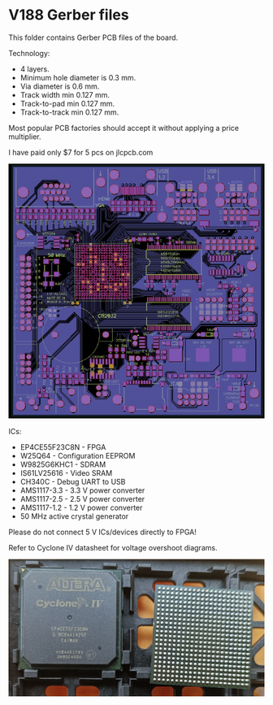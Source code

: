 # V188 Gerber files

This folder contains Gerber PCB files of the board.

Technology:

* 4 layers.
* Minimum hole diameter is 0.3 mm.
* Via diameter is 0.6 mm.
* Track width min 0.127 mm.
* Track-to-pad min 0.127 mm.
* Track-to-track min 0.127 mm.

Most popular PCB factories should accept it without applying a price multiplier.

I have paid only $7 for 5 pcs on jlcpcb.com

![V188 PCB](../pictures/V188pcb.jpg)

ICs:

* EP4CE55F23C8N - FPGA
* W25Q64 - Configuration EEPROM
* W9825G6KHC1 - SDRAM
* IS61LV25616 - Video SRAM
* CH340C - Debug UART to USB
* AMS1117-3.3 - 3.3 V power converter
* AMS1117-2.5 - 2.5 V power converter
* AMS1117-1.2 - 1.2 V power converter
* 50 MHz active crystal generator

Please do not connect 5 V ICs/devices directly to FPGA!

Refer to Cyclone IV datasheet for voltage overshoot diagrams.

![Cyclone IV EP4CE55 chips](../pictures/EP4CE55.jpg)

